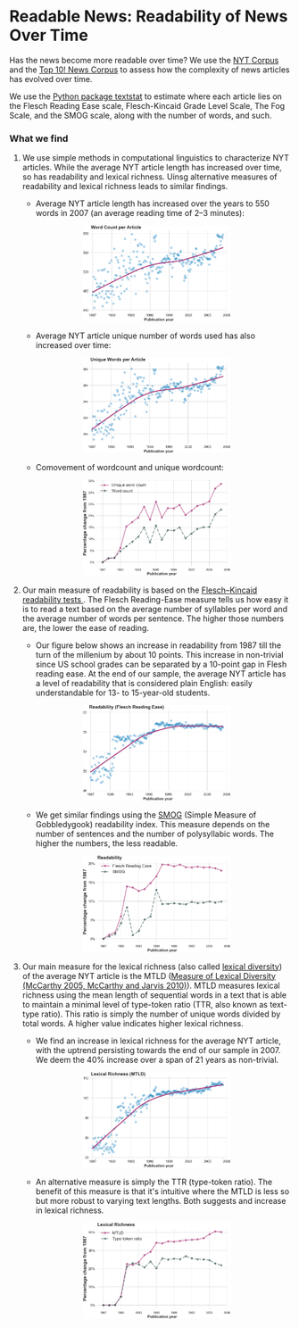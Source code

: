 # Readable News: Readability of News Over Time

Has the news become more readable over time? We use the [NYT Corpus](https://github.com/notnews/nytimes-corpus-extractor) and the [Top 10! News Corpus](https://github.com/notnews/top10) to assess how the complexity of news articles has evolved over time. 

We use the [Python package textstat](https://pypi.org/project/textstat/) to estimate where each article lies on the Flesch Reading Ease scale, Flesch-Kincaid Grade Level Scale, The Fog Scale, and the SMOG scale, along with the number of words, and such.


### What we find
1. We use simple methods in computational linguistics to characterize NYT articles.
While the average NYT article length has increased over time, so has readability and lexical richness. Uinsg alternative measures of readability and lexical richness leads to similar findings.

    * Average NYT article length has increased over the years to 550 words in 2007 (an average reading time of 2–3 minutes):

    <p align="center"><img width="55%" src="figs/nyt_wordcount.png"></p>

    * Average NYT article unique number of words used has also increased over time:

    <p align="center"><img width="55%" src="figs/nyt_uniquewords.png"></p>
    
    * Comovement of wordcount and unique wordcount:
    
    <p align="center"><img width="55%" src="figs/nyt_words_uniquewords.png"></p>

2. Our main measure of readability is based on the [Flesch–Kincaid readability tests
](https://en.wikipedia.org/wiki/Flesch%E2%80%93Kincaid_readability_tests). The Flesch Reading-Ease measure tells us how easy it is to read a text based on the average number of syllables per word and the average number of words per sentence. The higher those numbers are, the lower the ease of reading.

    * Our figure below shows an increase in readability from 1987 till the turn of the millenium by about 10 points. 
    This increase in non-trivial since US school grades can be separated by a 10-point gap in Flesh reading ease. 
    At the end of our sample, the average NYT article has a level of readability that is considered plain English: easily understandable for 13- to 15-year-old students.

    <p align="center"><img width="55%" src="figs/nyt_readability_flesch_ease.png"></p>
    
    * We get similar findings using the [SMOG](https://en.wikipedia.org/wiki/SMOG) (Simple Measure of Gobbledygook) readability index. This measure depends on the number of sentences and the number of polysyllabic words. The higher the numbers, the less readable. 
    
    <p align="center"><img width="55%" src="figs/nyt_readability_index.png"></p>


3. Our main measure for the lexical richness (also called [lexical diversity](https://en.wikipedia.org/wiki/Lexical_diversity)) of the average NYT article is the MTLD ([Measure of Lexical Diversity (McCarthy 2005, McCarthy and Jarvis 2010)](https://github.com/lsys/lexicalrichness)). 
MTLD measures lexical richness using the mean length of sequential words in a text that is able to maintain a minimal level of type-token ratio (TTR, also known as text-type ratio). This ratio is simply the number of unique words divided by total words. A higher value indicates higher lexical richness.

    * We find an increase in lexical richness for the average NYT article, with the uptrend persisting towards the end of our sample in 2007. We deem the 40% increase over a span of 21 years as non-trivial.
    
    <p align="center"><img width="55%" src="figs/nyt_lexicalrichness_mtld.png"></p>

    * An alternative measure is simply the TTR (type-token ratio). The benefit of this measure is that it's intuitive where the MTLD is less so but more robust to varying text lengths. Both suggests and increase in lexical richness.
    
    <p align="center"><img width="55%" src="figs/nyt_lexicalrichness_index.png"></p>


